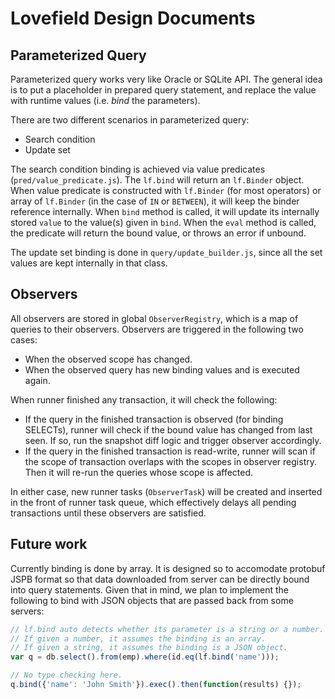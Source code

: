 # Lovefield Design Documents
## Parameterized Query

Parameterized query works very like Oracle or SQLite API. The general idea is
to put a placeholder in prepared query statement, and replace the value with
runtime values (i.e. *bind* the parameters).

There are two different scenarios in parameterized query:

* Search condition
* Update set

The search condition binding is achieved via value predicates
(`pred/value_predicate.js`). The `lf.bind` will return an `lf.Binder` object.
When value predicate is constructed with `lf.Binder` (for most operators) or
array of `lf.Binder` (in the case of `IN` or `BETWEEN`), it will keep the
binder reference internally. When `bind` method is called, it will update its
internally stored `value` to the value(s) given in `bind`. When the `eval`
method is called, the predicate will return the bound value, or throws an error
if unbound.

The update set binding is done in `query/update_builder.js`, since all the set
values are kept internally in that class.

## Observers

All observers are stored in global `ObserverRegistry`, which is a map of
queries to their observers. Observers are triggered in the following two cases:

* When the observed scope has changed.
* When the observed query has new binding values and is executed again.

When runner finished any transaction, it will check the following:

* If the query in the finished transaction is observed (for binding SELECTs),
  runner will check if the bound value has changed from last seen. If so, run
  the snapshot diff logic and trigger observer accordingly.
* If the query in the finished transaction is read-write, runner will scan if
  the scope of transaction overlaps with the scopes in observer registry. Then
  it will re-run the queries whose scope is affected.

In either case, new runner tasks (`ObserverTask`) will be created and inserted
in the front of runner task queue, which effectively delays all pending
transactions until these observers are satisfied.

## Future work

Currently binding is done by array. It is designed so to accomodate protobuf
JSPB format so that data downloaded from server can be directly bound into
query statements. Given that in mind, we plan to implement the following to
bind with JSON objects that are passed back from some servers:

```js
// lf.bind auto detects whether its parameter is a string or a number.
// If given a number, it assumes the binding is an array.
// If given a string, it assumes the binding is a JSON object.
var q = db.select().from(emp).where(id.eq(lf.bind('name')));

// No type checking here.
q.bind({'name': 'John Smith'}).exec().then(function(results) {});
```
